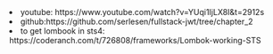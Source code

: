 <li> youtube: https://www.youtube.com/watch?v=YUqi1IjLX8I&t=2912s</li>
<li> github:https://github.com/serlesen/fullstack-jwt/tree/chapter_2</li>
<li> to get lombook in sts4: https://coderanch.com/t/726808/frameworks/Lombok-working-STS</li>
